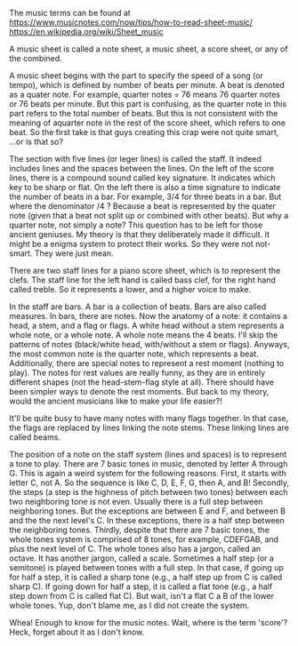 The music terms can be found at 
https://www.musicnotes.com/now/tips/how-to-read-sheet-music/
https://en.wikipedia.org/wiki/Sheet_music

A music sheet is called a note sheet, a music sheet, a score sheet, or any of the combined. 

A music sheet begins with the part to specify the speed of a song (or tempo), which is defined by number of beats per minute. A beat is denoted as a quater note. For example, quarter notes = 76 means 76 quarter notes or 76 beats per minute. But this part is confusing, as the quarter note in this part refers to the total number of beats. But this is not consistent with the meaning of aquarter note in the rest of the score sheet, which refers to one beat. So the first take is that guys creating this crap were not quite smart, ...or is that so?

The section with five lines (or leger lines) is called the staff. It indeed includes lines and the spaces between the lines. On the left of the score lines, there is a compound sound called key signature. It indicates which key to be sharp or flat. On the left there is also a time signature to indicate the number of beats in a bar. For example, 3/4 for three beats in a bar. But where the denominator /4 ? Because a beat is represented by the quater note (given that a beat not split up or combined with other beats). But why a quarter note, not simply a note? This question has to be left for those ancient geniuses. My theory is that they deliberately made it difficult. It might be a enigma system to protect their works. So they were not not-smart. They were just mean.

There are two staff lines for a piano score sheet, which is to represent the clefs. The staff line for the left hand is called bass clef, for the right hand called treble. So it represents a lower, and a higher voice to make. 

In the staff are bars. A bar is a collection of beats. Bars are also called measures. In bars, there are notes. Now the anatomy of a note: it contains a head, a stem, and a flag or flags. A white head without a stem represents a whole note, or a whole note. A whole note means the 4 beats. I'll skip the patterns of notes (black/white head, with/without a stem or flags). Anyways, the most common note is the quarter note, which represents a beat. Additionally, there are special notes to represent a rest moment (nothing to play). The notes for rest values are really funny, as they are in entirely different shapes (not the head-stem-flag style at all). There should have been simpler ways to denote the rest moments. But back to my theory, would the ancient musicians like to make your life easier?!

It'll be quite busy to have many notes with many flags together. In that case, the flags are replaced by lines linking the note stems. These linking lines are called beams. 

The position of a note on the staff system (lines and spaces) is to represent a tone to play. There are 7 basic tones in music, denoted by letter A through G. This is again a weird system for the following reasons. First, it starts with letter C, not A. So the sequence is like C, D, E, F, G, then A, and B! Secondly, the steps (a step is the highness of pitch between two tones) between each two neighboring tone is not even. Usually there is a full step between neighboring tones. But the exceptions are between E and F, and between B and the the next level's C. In these exceptions, there is a half step between the neighboring tones. Thirdly, despite that there are 7 basic tones, the whole tones system is comprised of 8 tones, for example, CDEFGAB, and plus the next level of C. The whole tones also has a jargon, called an octave. It has another jargon, called a scale. Sometimes a half step (or a semitone) is played between tones with a full step. In that case, if going up for half a step, it is called a sharp tone (e.g., a half step up from C is called sharp C). If going down for half a step, it is called a flat tone (e.g., a half step down from C is called flat C). But wait, isn't a flat C a B of the lower whole tones. Yup, don't blame me, as I did not create the system. 

Whea! Enough to know for the music notes. Wait, where is the term 'score'? Heck, forget about it as I don't know.

